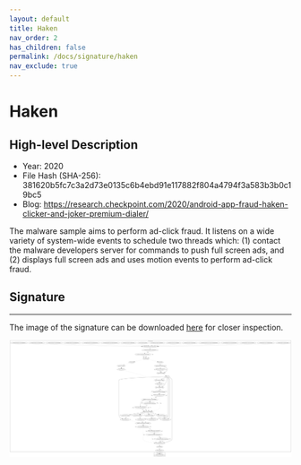 ```yaml
---
layout: default
title: Haken
nav_order: 2
has_children: false
permalink: /docs/signature/haken
nav_exclude: true
---
```


# Haken

## High-level Description

* Year: 2020
* File Hash (SHA-256): 381620b5fc7c3a2d73e0135c6b4ebd91e117882f804a4794f3a583b3b0c19bc5
* Blog: https://research.checkpoint.com/2020/android-app-fraud-haken-clicker-and-joker-premium-dialer/

The malware sample aims to perform ad-click fraud. It listens on a wide variety of system-wide events to schedule two threads which: (1) contact the malware developers server for commands to push full screen ads, and (2) displays full screen ads and uses motion events to perform ad-click fraud.

## Signature
---

The image of the signature can be downloaded [here](../../img/signatures/Haken.png) for closer inspection.

![](../../img/signatures/Haken.png)